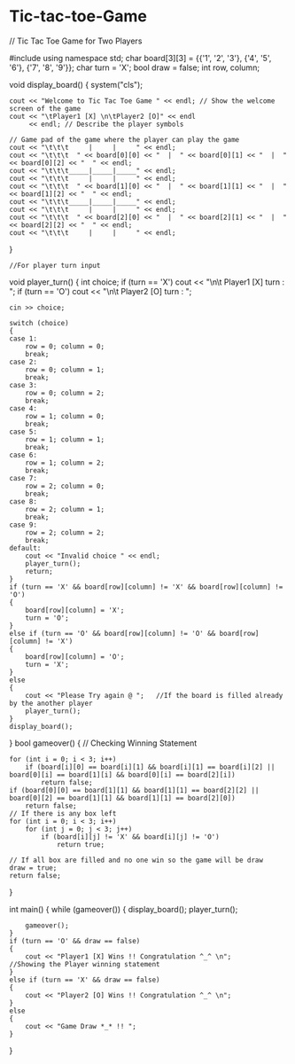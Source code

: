 # Tic-tac-toe-Game


// Tic Tac Toe Game for Two Players

#include <iostream>
using namespace std;
char board[3][3] = {{'1', '2', '3'}, {'4', '5', '6'}, {'7', '8', '9'}};
char turn = 'X';
bool draw = false;
int row, column;

void display_board()
{
    system("cls");

    cout << "Welcome to Tic Tac Toe Game " << endl; // Show the welcome screen of the game
    cout << "\tPlayer1 [X] \n\tPlayer2 [O]" << endl
         << endl; // Describe the player symbols

    // Game pad of the game where the player can play the game
    cout << "\t\t\t     |     |     " << endl;
    cout << "\t\t\t  " << board[0][0] << "  |  " << board[0][1] << "  |  " << board[0][2] << "  " << endl;
    cout << "\t\t\t_____|_____|_____" << endl;
    cout << "\t\t\t     |     |     " << endl;
    cout << "\t\t\t  " << board[1][0] << "  |  " << board[1][1] << "  |  " << board[1][2] << "  " << endl;
    cout << "\t\t\t_____|_____|_____" << endl;
    cout << "\t\t\t     |     |     " << endl;
    cout << "\t\t\t  " << board[2][0] << "  |  " << board[2][1] << "  |  " << board[2][2] << "  " << endl;
    cout << "\t\t\t     |     |     " << endl;
}

    //For player turn input
void player_turn()
{
    int choice;
    if (turn == 'X')
        cout << "\n\t Player1 [X] turn : ";
    if (turn == 'O')
        cout << "\n\t Player2 [O] turn : ";

    cin >> choice;

    switch (choice)
    {
    case 1:
        row = 0; column = 0;
        break;
    case 2:
        row = 0; column = 1;
        break;
    case 3:
        row = 0; column = 2;
        break;
    case 4:
        row = 1; column = 0;
        break;
    case 5:
        row = 1; column = 1;
        break;
    case 6:
        row = 1; column = 2;
        break;
    case 7:
        row = 2; column = 0;
        break;
    case 8:
        row = 2; column = 1;
        break;
    case 9:
        row = 2; column = 2;
        break;
    default:
        cout << "Invalid choice " << endl;
        player_turn();
        return;
    }
    if (turn == 'X' && board[row][column] != 'X' && board[row][column] != 'O')
    {
        board[row][column] = 'X';
        turn = 'O';
    }
    else if (turn == 'O' && board[row][column] != 'O' && board[row][column] != 'X')
    {
        board[row][column] = 'O';
        turn = 'X';
    }
    else
    {
        cout << "Please Try again @ ";   //If the board is filled already by the another player
        player_turn();
    }
    display_board();
}
bool gameover()
{
    // Checking Winning Statement

    for (int i = 0; i < 3; i++)
        if (board[i][0] == board[i][1] && board[i][1] == board[i][2] || board[0][i] == board[1][i] && board[0][i] == board[2][i])
            return false;
    if (board[0][0] == board[1][1] && board[1][1] == board[2][2] || board[0][2] == board[1][1] && board[1][1] == board[2][0])
        return false;
    // If there is any box left
    for (int i = 0; i < 3; i++)
        for (int j = 0; j < 3; j++)
            if (board[i][j] != 'X' && board[i][j] != 'O')
                return true;

    // If all box are filled and no one win so the game will be draw
    draw = true;
    return false;
}

int main()
{
    while (gameover())
    {
        display_board();
        player_turn();

        gameover();
    }
    if (turn == 'O' && draw == false)
    {
        cout << "Player1 [X] Wins !! Congratulation ^_^ \n";        //Showing the Player winning statement
    }
    else if (turn == 'X' && draw == false)
    {
        cout << "Player2 [O] Wins !! Congratulation ^_^ \n";
    }
    else
    {
        cout << "Game Draw *_* !! ";
    }
}
